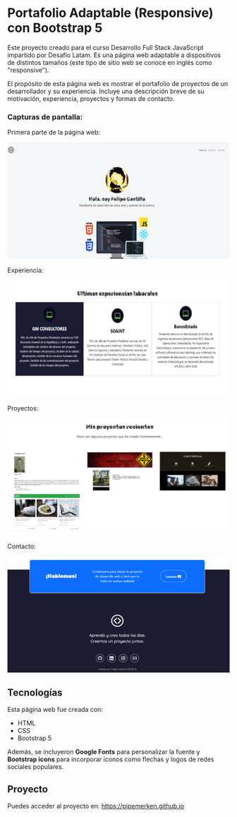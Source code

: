 # Portafolio Adaptable (Responsive) con Bootstrap 5

Este proyecto creado para el curso Desarrollo Full Stack JavaScript impartido por Desafío Latam. Es una página web adaptable a dispositivos de distintos tamaños (este tipo de sitio web se conoce en inglés como "responsive"). 

El propósito de esta página web es mostrar el portafolio de proyectos de un desarrollador y su experiencia. Incluye una descripción breve de su motivación, experiencia, proyectos y formas de contacto. 


### Capturas de pantalla:

Primera parte de la página web:

![Primera parte de la página web](./assets/img/readme/screenshot1.png)

Experiencia:

![Experiencia](./assets/img/readme/screenshot2.png)

Proyectos:

![Proyectos](./assets/img/readme/screenshot3.png)

Contacto:

![Contacto](./assets/img/readme/screenshot4.png)

## Tecnologías

Esta página web fue creada con:

* HTML
* CSS
* Bootstrap 5

Además, se incluyeron **Google Fonts** para personalizar la fuente y **Bootstrap icons** para incorporar íconos como flechas y logos de redes sociales populares. 

## Proyecto

Puedes acceder al proyecto en: https://pipemerken.github.io


